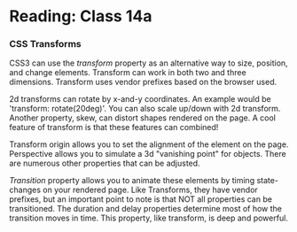 # Reading: Class 14a

### CSS Transforms

CSS3 can use the *transform* property as an alternative way to size, position, and change elements. Transform can work in both two and three dimensions. Transform uses vendor prefixes based on the browser used.

2d transforms can rotate by x-and-y coordinates. An example would be 'transform: rotate(20deg)'. You can also scale up/down with 2d transform. Another property, skew, can distort shapes rendered on the page. A cool feature of transform is that these features can combined!

Transform origin allows you to set the alignment of the element on the page. Perspective allows you to simulate a 3d "vanishing point" for objects. There are numerous other properties that can be adjusted.

*Transition* property allows you to animate these elements by timing state-changes on your rendered page. Like Transforms, they have vendor prefixes, but an important point to note is that NOT all properties can be transitioned. The duration and delay properties determine most of how the transition moves in time. This property, like transform, is deep and powerful.